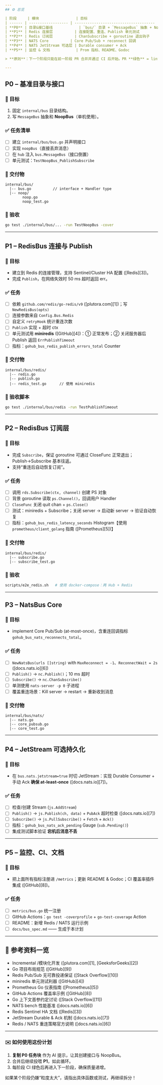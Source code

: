 ```yaml
---
## ⚙️ 总览

| 阶段     | 模块                 | 目标                                    | 预计工时  |
| ------ | ------------------ | ------------------------------------- | ----- |
| **P0** | 目录&接口基线            | `bus/` 目录 + `MessageBus` 抽象 + NoopBus | 0.5 d |
| **P1** | Redis 连接层          | 连接配置、重连、Publish 单元测试                  | 1 d   |
| **P2** | Redis 订阅层          | ChanSubscribe + goroutine 退出钩子        | 1 d   |
| **P3** | NATS Core          | Core Pub/Sub + reconnect 回调           | 1.5 d |
| **P4** | NATS JetStream 可选层 | Durable consumer + Ack                | 1 d   |
| **P5** | 监控 & 文档            | Prom 指标、README、Godoc                  | 0.5 d |

> **原则**：下一个阶段只能在前一阶段 PR 合并并通过 CI 后开始。PR **绿色** = lint 0、单测全过、≥80 % cover，且“docs updated”。

---
```


## P0 – 基准目录与接口

### 🎯 目标

1. 固定 `internal/bus` 目录结构。
2. 写 `MessageBus` 抽象和 **NoopBus**（单机使用）。

### ✅ 任务清单

* [ ] 建立 `internal/bus/bus.go` 并声明接口
* [ ] 实现 `noopBus`（直接丢弃消息）
* [ ] 在 `hub` 注入 `bus.MessageBus`（接口倒置）
* [ ] 单元测试：`TestNoopBus_PublishSubscribe`

### 📂 交付物

```
internal/bus/
  |-- bus.go          // interface + Handler type
  |-- noop/
        noop.go
        noop_test.go
```

### 🔎 验收

```bash
go test ./internal/bus/... -run TestNoopBus -cover
```

---

## P1 – **RedisBus** 连接与 Publish

### 🎯 目标

* 建立到 Redis 的连接管理，支持 Sentinel/Cluster HA 配置 ([Redis][3])。
* 完成 `Publish`，在网络失效时 50 ms 超时返回 err。

### ✅ 任务

* [ ] 依赖 `github.com/redis/go-redis/v9` ([plutora.com][1])；写 `NewRedisBus(opts)`
* [ ] 连接参数来自 `Config.Bus.Redis`
* [ ] 自定义 `retryHook` 统计重连次数
* [ ] `Publish` 实现 + 超时 ctx
* [ ] 单元测试用 **miniredis** ([GitHub][4])：① 正常发布；② 关闭服务器后 Publish 返回 `ErrPublishTimeout`
* [ ] 指标：`gohub_bus_redis_publish_errors_total` Counter

### 📂 交付物

```
internal/bus/redis/
  |-- redis.go
  |-- publish.go
  |-- redis_test.go      // 使用 miniredis
```

### 🔎 验收脚本

```bash
go test ./internal/bus/redis -run TestPublishTimeout
```

---

## P2 – **RedisBus** 订阅层

### 🎯 目标

* 完成 `Subscribe`，保证 goroutine 可通过 CloseFunc 正常退出；Publish→Subscribe 基本往返。
* 支持“重连后自动恢复订阅”。

### ✅ 任务

* [ ] 调用 `rds.Subscribe(ctx, channel)` 创建 PS 对象
* [ ] 背景 goroutine 读取 `ps.Channel()`，回调用户 Handler
* [ ] `CloseFunc` 关闭 quit chan + `ps.Close()`
* [ ] 测试：miniredis + Subscribe；关闭 server → 启动新 server → 验证自动恢复
* [ ] 指标：`gohub_bus_redis_latency_seconds` Histogram【使用 `prometheus/client_golang` 指南 ([Prometheus][5])】

### 📂 交付物

```
internal/bus/redis/
  |-- subscribe.go
  |-- subscribe_test.go
```

### 🔎 验收

```bash
scripts/e2e_redis.sh   # 使用 docker-compose：两 Hub + Redis
```

---

## P3 – **NatsBus Core**

### 🎯 目标

* implement Core Pub/Sub (at-most-once)，含重连回调指标 `gohub_bus_nats_reconnects_total`。

### ✅ 任务

* [ ] `NewNatsBus(urls []string)` with `MaxReconnect = -1`、`ReconnectWait = 2s` ([docs.nats.io][6])
* [ ] `Publish()` → `nc.Publish()`；10 ms 超时
* [ ] `Subscribe()` → `nc.ChanSubscribe()`
* [ ] 单测使用 `nats-server -p 0` 子进程
* [ ] 覆盖重连场景：Kill server → restart → 重新收到消息

### 📂 交付物

```
internal/bus/nats/
  |-- nats.go
  |-- core_pubsub.go
  |-- core_test.go
```

---

## P4 – **JetStream** 可选持久化

### 🎯 目标

* 在 `bus.nats.jetstream=true` 时切 JetStream：实现 Durable Consumer + 手动 Ack **确保 at-least-once** ([docs.nats.io][7])。

### ✅ 任务

* [ ] 检查/创建 Stream (`js.AddStream`)
* [ ] `Publish()` → `js.Publish(ch, data)` + `PubAck` 超时检查 ([docs.nats.io][7])
* [ ] `Subscribe()` → `js.PullSubscribe()` + `Fetch` + `Ack()`
* [ ] 指标：`gohub_bus_nats_ack_pending` Gauge (`sub.Pending()`)
* [ ] 集成测试脚本验证 **宕机后消息不丢**

---

## P5 – 监控、CI、文档

### 🎯 目标

* 把上面所有指标注册进 `/metrics`；更新 README & Godoc；CI 覆盖率插件集成 ([GitHub][8])。

### ✅ 任务

* [ ] `metrics/bus.go` 统一注册
* [ ] GitHub Actions：`go test -coverprofile` + `go-test-coverage` Action
* [ ] README：新增 Redis / NATS 运行示例
* [ ] `docs/bus_spec.md` —— 生成于本计划

---

## 📑 参考资料一览

* Incremental /模块化开发 ([plutora.com][1], [GeeksforGeeks][2])
* Go 项目布局规范 ([GitHub][9])
* Redis Pub/Sub 无可靠投递保证 ([Stack Overflow][10])
* miniredis 单元测试利器 ([GitHub][4])
* Prometheus Go 仪表指南 ([Prometheus][5])
* GitHub Actions 覆盖率示例 ([GitHub][8])
* Go 上下文首参约定讨论 ([Stack Overflow][11])
* NATS bench 性能基准 ([docs.nats.io][6])
* Redis Sentinel HA 文档 ([Redis][3])
* JetStream Durable & Ack 机制 ([docs.nats.io][7])
* Redis / NATS 重连策略官方说明 ([docs.nats.io][6])

---

### ✉️ 如何使用这份计划

1. **复制 P0 任务块** 作为 AI 提示，让其创建接口与 NoopBus。
2. 合并后继续投喂 **P1**，如此循环。
3. 每阶段 CI 绿色后再进入下一阶段，确保质量递增。

如果某个阶段仍嫌“粒度太大”，请指出具体函数或测试，再继续拆分！
